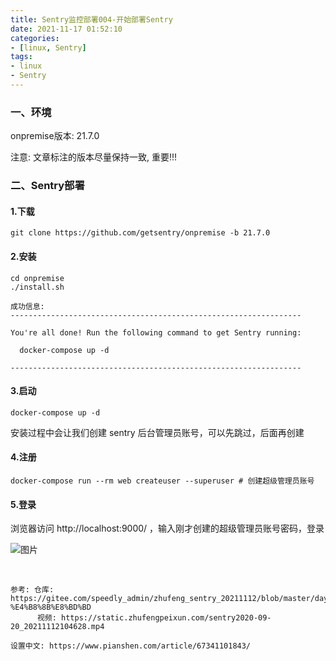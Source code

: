 ```yaml
---
title: Sentry监控部署004-开始部署Sentry
date: 2021-11-17 01:52:10
categories:  
- [linux, Sentry]  
tags:  
- linux
- Sentry
---
```

### 一、环境

onpremise版本: 21.7.0

注意: 文章标注的版本尽量保持一致, 重要!!!

### 二、Sentry部署

#### 1.下载

```shell
git clone https://github.com/getsentry/onpremise -b 21.7.0
```

#### 2.安装

```shell
cd onpremise
./install.sh

成功信息:
-----------------------------------------------------------------

You're all done! Run the following command to get Sentry running:

  docker-compose up -d

-----------------------------------------------------------------
```

#### 3.启动

```shell
docker-compose up -d
```

安装过程中会让我们创建 sentry 后台管理员账号，可以先跳过，后面再创建

#### 4.注册

```shell
docker-compose run --rm web createuser --superuser # 创建超级管理员账号
```

#### 5.登录

浏览器访问 http://localhost:9000/ ，输入刚才创建的超级管理员账号密码，登录

![图片](http://120.79.201.10:9000/Sentry/pic/004/1.jpg)

&nbsp;

```
参考: 仓库: https://gitee.com/speedly_admin/zhufeng_sentry_20211112/blob/master/day01/%E7%AC%AC%E4%B8%80%E5%A4%A9%E7%9A%84%E8%AF%BE%E9%A2%98.md#1-%E4%B8%8B%E8%BD%BD
      视频: https://static.zhufengpeixun.com/sentry2020-09-20_20211112104628.mp4

设置中文: https://www.pianshen.com/article/67341101843/
```
